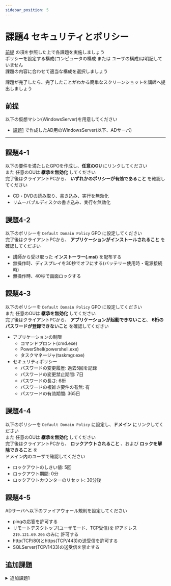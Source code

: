 ```yaml
---
sidebar_position: 5
---
```


# 課題4 セキュリティとポリシー

[前提](#前提) の項を参照した上で各課題を実施しましょう  
ポリシーを設定する構成(コンピュータの構成 または ユーザの構成)は明記していません  
課題の内容に合わせて適当な構成を選択しましょう  

課題が完了したら、完了したことがわかる簡単なスクリーンショットを講師へ提出しましょう  

## 前提
以下の仮想マシン(WindowsServer)を用意してください  

- [課題1](../page1) で作成したAD用のWindowsServer(以下、ADサーバ)

-----

## 課題4-1
以下の要件を満たしたGPOを作成し、**任意のOU** にリンクしてください  
また 任意のOUは **継承を無効化** してください  
完了後はクライアントPCから、 **いずれかのポリシーが有効であること** を確認してください

- CD・DVDの読み取り、書き込み、実行を無効化
- リムーバブルディスクの書き込み、実行を無効化

## 課題4-2
以下のポリシーを `Default Domain Policy` GPO に設定してください  
完了後はクライアントPCから、 **アプリケーションがインストールされること** を確認してください  

- 講師から受け取った **インストーラー(.msi)** を配布する
- 無操作時、ディスプレイを30秒でオフにする(バッテリー使用時・電源接続時)
- 無操作時、40秒で画面ロックする

## 課題4-3
以下のポリシーを `Default Domain Policy` GPO に設定してください  
また 任意のOUは **継承を無効化** してください  
完了後はクライアントPCから、 **アプリケーションが起動できないこと**、 **6桁のパスワードが登録できないこと** を確認してください  

- アプリケーションの制限
    - コマンドプロント(cmd.exe)
    - PowerShell(powershell.exe)
    - タスクマネージャ(taskmgr.exe)
- セキュリティポリシー
    - パスワードの変更履歴: 過去5回を記録
    - パスワードの変更禁止期間: 7日
    - パスワードの長さ: 6桁
    - パスワードの複雑さ要件の有無: 有
    - パスワードの有効期間: 365日

## 課題4-4
以下のポリシーを `Default Domain Policy` に設定し、**ドメイン** にリンクしてください  
また 任意のOUは **継承を無効化** してください  
完了後はクライアントPCから、 **ロックアウトされること** 、および **ロックを解除できること** を  
ドメイン内のユーザで確認してください  

- ロックアウトのしきい値: 5回
- ロックアウト期間: 0分
- ロックアウトカウンターのリセット: 30分後

## 課題4-5
ADサーバへ以下のファイアウォール規則を設定してください  

- pingの応答を許可する
- リモートデスクトップ(ユーザモード、TCP受信)を IPアドレス `219.121.69.206` のみに 許可する
- http(TCP/80)とhttps(TCP/443)の送受信を許可する
- SQLServer(TCP/1433)の送受信を禁止する


## 追加課題
<details>
    <summary>追加課題1</summary>
    <div>

## 追加課題4-1
以下の要件を満たしたGPOを作成し、**任意のOU** にリンクしてください  
また 任意のOUは **継承を無効化** してください  
完了後はクライアントPCから、 **いずれかのポリシーが有効であること** を確認してください

- *リムーバブルデバイス* の ***インストールを禁止*** する
- デスクトップへ、ADサーバへのショートカットを作成

</div>
</details>